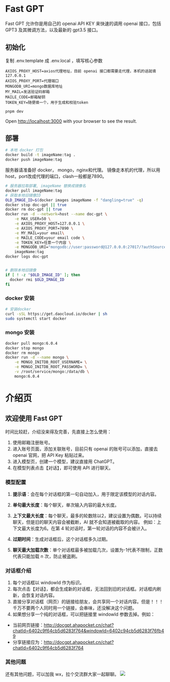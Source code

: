 # Fast GPT 

Fast GPT 允许你是用自己的 openai API KEY 来快速的调用 openai 接口，包括 GPT3 及其微调方法，以及最新的 gpt3.5 接口。

## 初始化
复制 .env.template 成 .env.local ，填写核心参数  

```
AXIOS_PROXY_HOST=axios代理地址，目前 openai 接口都需要走代理，本机的话就填 127.0.0.1
AXIOS_PROXY_PORT=代理端口
MONGODB_URI=mongo数据库地址
MY_MAIL=发送验证码邮箱
MAILE_CODE=邮箱秘钥
TOKEN_KEY=随便填一个，用于生成和校验token
```

```bash
pnpm dev
```
Open [http://localhost:3000](http://localhost:3000) with your browser to see the result.

## 部署

```bash
# 本地 docker 打包
docker build -t imageName:tag .
docker push imageName:tag
```

服务器请准备好 docker， mongo，nginx和代理。 镜像走本机的代理，所以用 host，port改成代理的端口，clash一般都是7890。

```bash
# 服务器拉取部署, imageName 替换成镜像名
docker pull imageName:tag
# 获取本地旧镜像ID
OLD_IMAGE_ID=$(docker images imageName -f "dangling=true" -q)
docker stop doc-gpt || true
docker rm doc-gpt || true
docker run -d --network=host --name doc-gpt \
    -e MAX_USER=50 \
    -e AXIOS_PROXY_HOST=127.0.0.1 \
    -e AXIOS_PROXY_PORT=7890 \
    -e MY_MAIL=your email\
    -e MAILE_CODE=your email code \
    -e TOKEN_KEY=任意一个内容 \
    -e MONGODB_URI="mongodb://user:password@127.0.0.0:27017/?authSource=admin&readPreference=primary&appname=MongoDB%20Compass&ssl=false" \
    imageName:tag
docker logs doc-gpt


# 删除本地旧镜像
if [ ! -z "$OLD_IMAGE_ID" ]; then
  docker rmi $OLD_IMAGE_ID
fi
```

### docker 安装
```bash
# 安装docker
curl -sSL https://get.daocloud.io/docker | sh
sudo systemctl start docker
```

### mongo 安装
```bash
docker pull mongo:6.0.4
docker stop mongo
docker rm mongo
docker run -d --name mongo \
    -e MONGO_INITDB_ROOT_USERNAME= \
    -e MONGO_INITDB_ROOT_PASSWORD= \
    -v /root/service/mongo:/data/db \
    mongo:6.0.4
```


# 介绍页

## 欢迎使用 Fast GPT

时间比较赶，介绍没来得及完善，先直接上怎么使用：  

1. 使用邮箱注册账号。  
2. 进入账号页面，添加关联账号，目前只有 openai 的账号可以添加，直接去 openai 官网，把 API Key 粘贴过来。  
3. 进入模型页，创建一个模型，建议直接用 ChatGPT。    
4. 在模型列表点击【对话】，即可使用 API 进行聊天。  

### 模型配置

1. **提示语**：会在每个对话框的第一句自动加入，用于限定该模型的对话内容。  


2. **单句最大长度**：每个聊天，单次输入内容的最大长度。  


3. **上下文最大长度**：每个聊天，最多的轮数除以2，建议设置为偶数。可以持续聊天，但是旧的聊天内容会被截断，AI 就不会知道被截取的内容。 
例如：上下文最大长度为6。在第 4 轮对话时，第一轮对话的内容不会被计入。

4. **过期时间**：生成对话框后，这个对话框多久过期。  

5. **聊天最大加载次数**：单个对话框最多被加载几次，设置为-1代表不限制，正数代表只能加载 n 次，防止被盗刷。  

### 对话框介绍

1. 每个对话框以 windowId 作为标识。  
2. 每次点击【对话】，都会生成新的对话框，无法回到旧的对话框。对话框内刷新，会恢复对话内容。  
3. 直接分享对话框（网页）的链接给朋友，会共享同一个对话内容。但是！！！千万不要两个人同时用一个链接，会串味，还没解决这个问题。  
4. 如果想分享一个纯的对话框，可以把链接里 windowId 参数去掉。例如：  

* 当前网页链接：http://docgpt.ahapocket.cn/chat?chatId=6402c9f64cb5d6283f764&windowId=6402c94cb5d6283f76fb49  
* 分享链接应为：http://docgpt.ahapocket.cn/chat?chatId=6402c9f64cb5d6283f764  

### 其他问题
还有其他问题，可以加我 wx，拉个交流群大家一起聊聊。
![](/icon/erweima.jpg)